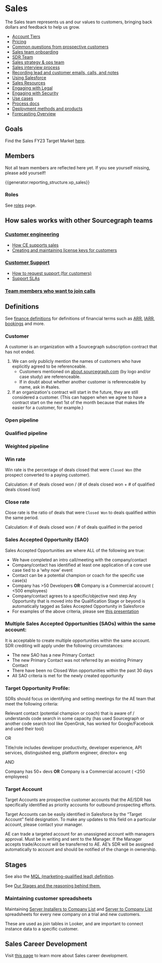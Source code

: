 # Sales

The Sales team represents us and our values to customers, bringing back dollars and feedback to help us grow.

- [Account Tiers](https://docs.google.com/document/d/14420oruJWMLKj67ObZiDzRK5GpHmRWXDjlDbH7L6T00/edit?ts=5f7e4023#heading=h.qdguquy7dt7i)
- [Pricing](https://about.sourcegraph.com/pricing)
- [Common questions from prospective customers](tools/common_customer_questions.md)
- [Sales team onboarding](onboarding/index.md)
- [SDR Team](sdrteam/index.md)
- [Sales strategy & ops team](sales-ops/index.md)
- [Sales interview process](hiring/index.md)
- [Recording lead and customer emails, calls, and notes](tools/records.md)
- [Using Salesforce](tools/salesforce.md)
- [Sales Resources](tools/salesresources.md)
- [Engaging with Legal](process/saleslegal.md)
- [Engaging with Security](process/salessecurity.md)
- [Use cases](../../strategy-goals/strategy/index.md#use-cases)
- [Process docs](process/index.md)
- [Deployment methods and products](./sales-enablement/deployment-methods-and-products.md)
- [Forecasting Overview](forecasting.md)

## Goals

Find the Sales FY23 Target Market [here](https://docs.google.com/document/d/1w35Nnmc_yQCbweHdTWLiP8lX_D0onl4OrmWJZaRsl7s/edit).

## Members

Not all team members are reflected here yet. If you see yourself missing, please add yourself!

{{generator:reporting_structure.vp_sales}}

### Roles

See [roles](roles/index.md) page.

## How sales works with other Sourcegraph teams

### [Customer engineering](../technical-success/support/index.md)

- [How CE supports sales](../technical-success/ce/team-culture#sales)
- [Creating and maintaining license keys for customers](../technical-success/ce/process/license_keys.md)

### [Customer Support](../technical-success/support/index.md)

- [How to request support (for customers)](../technical-success/support/index.md#how-to-get-support-for-customers)
- [Support SLAs](../technical-success/support/index.md#slas)

### [Team members who want to join calls](onboarding/joining_customer_calls.md)

## Definitions

See [finance definitions](../finance/index.md#definitions) for definitions of financial terms such as [ARR](../finance/index.md#ARR), [IARR](../finance/index.md#IARR), [bookings](../finance/index.md#booking) and more.

### Customer

A customer is an organization with a Sourcegraph subscription contract that has not ended.

1. We can only publicly mention the names of customers who have explicitly agreed to be referenceable.
   - Customers mentioned on [about.sourcegraph.com](https://about.sourcegraph.com/) (by logo and/or case study) are referenceable.
   - If in doubt about whether another customer is referenceable by name, ask in #sales.
1. If an organization's contract will start in the future, they are still considered a customer. (This can happen when we agree to have a contract start on the next 1st of the month because that makes life easier for a customer, for example.)

### Open pipeline

### Qualified pipeline

### Weighted pipeline

### Win rate

Win rate is the percentage of deals closed that were `Closed Won` (the prospect converted to a paying customer).

Calculation: # of deals closed won / (# of deals closed won + # of qualified deals closed lost)

### Close rate

Close rate is the ratio of deals that were `Closed Won` to deals qualified within the same period.

Calculation: # of deals closed won / # of deals qualified in the period

### Sales Accepted Opportunity (SAO)

Sales Accepted Opportunities are where ALL of the following are true:

- We have completed an intro call/meeting with the company/contact
- Company/contact has identified at least one application of a core use case tied to a ‘why now’ event
- Contact can be a potential champion or coach for the specific use case(s)
- Company has >50 Developers **OR** Company is a Commercial account ( <500 employees)
- Company/contact agrees to a specific/objective next step
  Any Opportunity that is moved into the Qualification Stage or beyond is automatically tagged as Sales Accepted Opportunity in Salesforce
- For examples of the above criteria, please see [this presentation](https://docs.google.com/presentation/d/1pfQSZdoN9rbKidx8lfaDO8-G6PRyQ3X5f2aynvw2FRE/edit?usp=sharing)

### Multiple Sales Accepted Opportunities (SAOs) within the same account:

It is acceptable to create multiple opportunities within the same account. SDR crediting will apply under the following circumstances:

- The new SAO has a new Primary Contact
- The new Primary Contact was not referred by an existing Primary Contact
- There have been no Closed Won opportunities within the past 30 days
- All SAO criteria is met for the newly created opportunity

### Target Opportunity Profile:

SDRs should focus on identifying and setting meetings for the AE team that meet the following criteria:

Relevant contact (potential champion or coach) that is aware of / understands code search in some capacity (has used Sourcegraph or another code search tool like OpenGrok, has worked for Google/Facebook and used their tool)

OR

Title/role includes developer productivity, developer experience, API services, distinguished eng, platform engineer, director+ eng

AND

Company has 50+ devs **OR** Company is a Commercial account ( <250 employees)

### Target Account

Target Accounts are prospective customer accounts that the AE/SDR has specifically identified as priority accounts for outbound prospecting efforts.

Target Accounts can be easily identified in Salesforce by the “Target Account” field designation. To make any updates to this field on a particular account, please contact your manager.

AE can trade a targeted account for an unassigned account with managers approval. Must be in writing and sent to the Manager.
If the Manager accepts trade/Account will be transferred to AE. AE’s SDR will be assigned automatically to account and should be notified of the change in ownership.

## Stages

See also the [MQL (marketing-qualified lead) definition](../marketing/index.md#mql).

See [Our Stages and the reasoning behind them.](https://docs.google.com/spreadsheets/d/1nhxUAkooEx1JZV4ZAwyN0Ck9BrK-VUzObNp_IRAf_OE/edit#gid=0)

### Maintaining customer spreadsheets

Maintaining [Server Installers to Company List](https://docs.google.com/spreadsheets/d/1Y2Z23-2uAjgIEITqmR_tC368OLLbuz12dKjEl4CMINA/edit?usp=sharing) and [Server to Company List](https://docs.google.com/spreadsheets/d/1wo_KQIcGrNGCWYKa6iHJ7MImJ_aI7GN12E-T21Es8TU/edit?usp=sharing) spreadsheets for every new company on a trial and new customers.

These are used as join tables in Looker, and are important to connect instance data to a specific customer.

## Sales Career Development

Visit [this page](career-development/index.md) to learn more about Sales career development.
